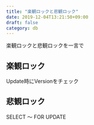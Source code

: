 ```yaml
---
title: "楽観ロックと悲観ロック"
date: 2019-12-04T13:21:50+09:00
draft: false
category: db
---
```

楽観ロックと悲観ロックを一言で  

<!--more-->

## 楽観ロック
Update時にVersionをチェック  

## 悲観ロック
SELECT 〜 FOR UPDATE  

